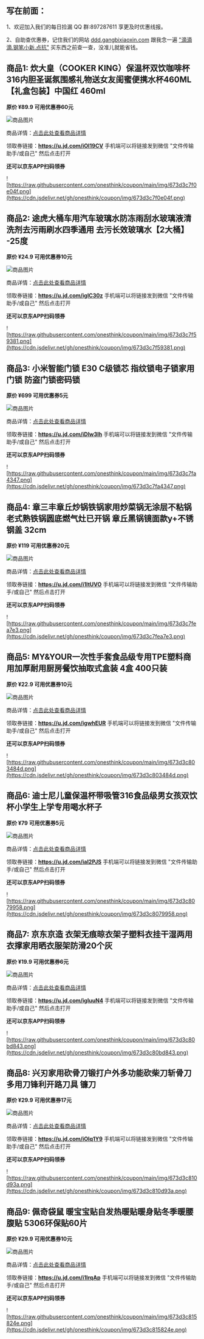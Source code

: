 ## 写在前面：

1、欢迎加入我们的每日捡漏 QQ 群:897287611 享更及时优惠线报。

2、自助查优惠券，记住我们的网站 [ddd.gangbixiaoxin.com](https://ddd.gangbixiaoxin.com) 跟我念一遍 ["滴滴滴.钢笔小新.点抗"](https://ddd.gangbixiaoxin.com) 买东西之前查一查，没准儿就能省钱。

## 商品1: 炊大皇（COOKER KING）保温杯双饮咖啡杯316内胆圣诞氛围感礼物送女友闺蜜便携水杯460ML 【礼盒包装】中国红 460ml

**原价 ¥89.9 可用优惠券60元**

![商品图片](http://img14.360buyimg.com/n1/jfs/t1/211391/31/47722/168438/6736b6afF705a5779/6614fa23e027835a.jpg)

商品详情：[点击此处查看商品详情](https://union-click.jd.com/jdc?e=1003156031&amp;p=JF8BAd0JK1olXwIGU1lZCEoXCl8IGloSWwMCXVpZD0kRBF9MRANLAjZbERscSkAJHTRQRA1CCVkdDwtCWhVLHTdNTwcKBENeCVAfUg8bVip0XQFLHl97K1oif0JqdyxjZD5VIVUFOlwFVjdSYypNSwRwWWFHFBoUblxXDxtxaz5hBH1CICcLbj90fCp_RDNNOWVyEj0vUi51ShtObABmKmFbIBc-ektgYSZwWyxNAHFgVS4bazJ3YAwJTgxhJFRlIAc6TT1-ZwpzfCcTOE5hIjkCViNFZRNqbCh9SQV1NxYhWzxOZDNrcjN8Kl9hCj5fbzhucAhJeyJuL2ZhKx8pajNEeh1rXC9sKWR2J14af0lvYxRoD1lgSQR3ZA4tcFVOdhFjewdVJH52E1taehxBBDkEF2sUbQUDVFlUDkwRCmo4K1sVbUdsVF5UAE4eBGs4GmsVWwQBVVlaCkwUA28PK1sdWjbV-eaIgvrCi9bchdPC5KHX3eKJlsMnM18LK1sUXAQCUFlcCksnM28LK1glA2gDB1daXEhABQFUGRoTAFZWADBfDEgeAmsLE2sXXAcAVm5tOB5SfylSRRhMJHkGKylUdT9UaBBtWydGWmgADAAhTStSRj9Xfl9yGEZGHThtCHs)

领取券链接：**https://u.jd.com/iOI19CV** 手机端可以将链接发到微信 "文件传输助手/或自己" 然后点击打开

**还可以京东APP扫码领券**

![https://raw.githubusercontent.com/onesthink/coupon/main/img/673d3c7f0e04f.png](https://cdn.jsdelivr.net/gh/onesthink/coupon/img/673d3c7f0e04f.png)

## 商品2: 途虎大桶车用汽车玻璃水防冻雨刮水玻璃液清洗剂去污雨刷水四季通用 去污长效玻璃水【2大桶】 -25度

**原价 ¥24.9 可用优惠券10元**

![商品图片](http://img14.360buyimg.com/n1/jfs/t1/239011/37/18409/65943/66ec1347Fab229629/371fc37b83afcc74.jpg)

商品详情：[点击此处查看商品详情](https://union-click.jd.com/jdc?e=1003156031&amp;p=JF8BAdkJK1olXwIGUFpaCUkRBF8IGlsVWwMHXFpUCE4UAV9MRANLAjZbERscSkAJHTRQRA1CCVkdDwtCWhVLHTdNTwcKBENeCVAfUg8beDlbY1thGVoBCwIJbjkSWBFPRCdKDQdqOgwldhxBaAwMfS5LBFlAN1Y0VlxXDxtxazliPn1CIzcHbjJkYC98GSdNOWJqEj4vUix1Ah9ObABlPmFbPBcpaktnYSZwWztNAHBgHV8bfzJgdRhReAxhJFRnLT0iVz9-VTxzfCcTOE5hIjkCViNFZRNYeDhtWmVKLy4qe0oQYBZSci9MCEN0JjkvaCh0QhlhbCxiFHVcN1wPaj9lYCh8cgFFKWUCCCk0fClsY3sKbk8XKDZ2KBs-SRFKAQ9MZVlJOF0LAVcDbytnD2M4GmsWXAYFXVhaDkISM18IG2tUMwUCVFheCnsWM28OGVgUWgEAUl9UDkMnA2cPK4y45dOI5YvVsZ-Ji7ixvI6c4dKc3G5tOEgnA24JGVsRWgcAVG5tCEgnAF9WdVpGWFELXFsNZhcVQmlVQl9DMwQFVVxaD0kXM20JGlkXbTYyLwgOcEtjRzMLRAdBO3QHDyAaVzdIU25gdQltI1FUPz1Zbj5JWjBKeFN8AzYCZA)

领取券链接：**https://u.jd.com/igIC30z** 手机端可以将链接发到微信 "文件传输助手/或自己" 然后点击打开

**还可以京东APP扫码领券**

![https://raw.githubusercontent.com/onesthink/coupon/main/img/673d3c7f59381.png](https://cdn.jsdelivr.net/gh/onesthink/coupon/img/673d3c7f59381.png)

## 商品3: 小米智能门锁 E30 C级锁芯 指纹锁电子锁家用门锁 防盗门锁密码锁

**原价 ¥699 可用优惠券5元**

![商品图片](http://img14.360buyimg.com/n1/jfs/t1/189456/39/51938/106677/6735cedeFfc316b25/e4b2811a685db336.jpg)

商品详情：[点击此处查看商品详情](https://union-click.jd.com/jdc?e=1003156031&amp;p=JF8BAZ4JK1olXDYCVV9dCEMUAGYLE1MlGVlaCgFtUQ5SQi0DBUVOBVlUAwoCFxBCHD1WR0VNGFJeSwcYVBYZQTVMF1oVVHp1Az85CkNuaBsPfglSAA5eEV07cCUVZxdRGzt-IVxDFikCfUxVBDgfW1dhJHZnIz0-Vz8Vezx_QhJKJXNmMDwEbElgYWZoeQF1GWZZLD4_QT9cdCcAaD9hKQR1NlcNahJ8XQ9AezxuPmVDI1wlWzxkAzF_QSxICH9cDikGey91WT1NYyJhP3FxIxwqcS9xdxx3TGtRBkBmXQAZCC5SSzpvQSFDC0FwShU9BEcnAl8LGlsSVAAFUldYOHsXA19edVsUXAcDVVtdC0knAl8IHVkWXAEFVlhZDU4TM28AHGvC8L7X3u-IgPLDneffovzA1LrWytZtOHsUM28JGlkVWQEDVl5tOEsUM2w4RTUUDgAAVV8JDiVLAS4ORgFLBGgAUFtcAU0TBF8KGloXXzYyZF9dATdgVA5sGVNsNnIFMQwaVUNLRmxuYzUXOX5bVD42dBFWQRhXblxXWlEyVG4)

领取券链接：**https://u.jd.com/iDIw3Ih** 手机端可以将链接发到微信 "文件传输助手/或自己" 然后点击打开

**还可以京东APP扫码领券**

![https://raw.githubusercontent.com/onesthink/coupon/main/img/673d3c7fa4347.png](https://cdn.jsdelivr.net/gh/onesthink/coupon/img/673d3c7fa4347.png)

## 商品4: 章三丰章丘炒锅铁锅家用炒菜锅无涂层不粘锅老式熟铁锅圆底燃气灶已开锅 章丘黑锅镜面款y+不锈钢盖 32cm

**原价 ¥119 可用优惠券20元**

![商品图片](http://img14.360buyimg.com/n1/jfs/t1/61025/19/26245/115579/66bf114bFea061762/35fdaa541c5919a8.jpg)

商品详情：[点击此处查看商品详情](https://union-click.jd.com/jdc?e=1003156031&amp;p=JF8BAdUJK1olXwQBVVZUC00fBV8IGlsVXQQHUFxVCEMeA19MRANLAjZbERscSkAJHTRQRA1CCVkdDwtCWhVLHTdNTwcKBENeCVAfUg8bQCxqHD1mGQZ-Dx8EUk5EfgtuQF8WAGZhOlwDST5UZwZDXSR3PUVYLTU9flxXDxtxazliPmVHIzc5aDJ0YDB-ci9NOWJiEj0VVTJ1Aj1Oby5lOmFYBhcpakpyYSZwWyxNAHRgHSYbfjJ0dA9rfAxhJFRlIC0qVj8VYwtzfCcTOE5hIjkCViNFZRNqeDhTSQV1IDcIeD9jYDF8GT98Plx9Fyg0VT1udwRXeClpP39mJxo9cShkdx1rRy18JWR7Jy0efCJ3W19WXDNDAwBeFjw5CzBSGQ9NT0V9I31UWFJtCXsUAm8PEl0SWw8HZG5dCHtWbW8IE18dWQ8GZF9tCE0VAG4PHFkcXwEEVW5dAEwn1MKwztGkiI67gMDV3_Kw1ua0z8WdbTYyV25dCUoVA2sPGlkVbTYCV25eOBV5AjwAG1kRVQRsCFwcDhZUAjFmGVwUVQYKXVhtCkoWAW04K2tWHmQFMi0ZCDdMQjZSHghoOWBZUF0AaCh5ATFJbhhxNE1EKzw9SxFuaA9-K1sl)

领取券链接：**https://u.jd.com/i1ItUVO** 手机端可以将链接发到微信 "文件传输助手/或自己" 然后点击打开

**还可以京东APP扫码领券**

![https://raw.githubusercontent.com/onesthink/coupon/main/img/673d3c7fea7e3.png](https://cdn.jsdelivr.net/gh/onesthink/coupon/img/673d3c7fea7e3.png)

## 商品5: MY&amp;YOUR一次性手套食品级专用TPE塑料商用加厚耐用厨房餐饮抽取式盒装  4盒 400只装

**原价 ¥22.9 可用优惠券10元**

![商品图片](http://img14.360buyimg.com/n1/jfs/t1/173017/37/51916/114601/67356849F41ace8eb/047f63ac46d6dc58.jpg)

商品详情：[点击此处查看商品详情](https://union-click.jd.com/jdc?e=1003156031&amp;p=JF8BAdUJK1olXwICU1xfCkkUCl8IGlsWWQUDUl9YAUIVA19MRANLAjZbERscSkAJHTRQRA1CCVkdDwtCWhVLHTdNTwcKBENeCVAfUg8bamhvGFlDFgQBLiEECkxuCj1TYTtqFVNhOlwkcwkQBg1BbBlsGHVrNw4rclxXDxtxazliBHVAIDcPbT9kAzN8RC9NOWJ-Ej0_Uil1ShdObBBmL2FbVRc9ekpxYSZgWzh3B2JgHSYbazJ_UBhrGwxhJFRlIy0iTz8Vez9zfCcTOE5hIjkCViNFZRNhbxJiH2ZdKyk-ayMDABh8Yj98Kl9qUigkWi5jWRhXbzJDPnFxLxwpYRZhYzdrRy18KWR1DSEBfyJ3W18LRlocH257IDteSAJzURphfj1rCm5yWFJtCXsUAm8PEl0SWw8HZG5dCHtWbW8BGl8UWQMDZF9tCE0VAG4PHFkdWQULVW5dAEwn1MKwztGkiI67gMDV3_Kw1ua0z8WdbTYyV25dCUoVA2sPGlkVbTYCV25eOBV5AjwPHg8UX1ZsCFwcDhZcSCxmGV8QXQQFXF5tCkoWAW04K2t8WmEBVggWCkhtfDYKHCIcD114NCEVXSh5ARZzWVwQP091FicYeyJ0UxlyK1sl)

领取券链接：**https://u.jd.com/igwhEUR** 手机端可以将链接发到微信 "文件传输助手/或自己" 然后点击打开

**还可以京东APP扫码领券**

![https://raw.githubusercontent.com/onesthink/coupon/main/img/673d3c803484d.png](https://cdn.jsdelivr.net/gh/onesthink/coupon/img/673d3c803484d.png)

## 商品6: 迪士尼儿童保温杯带吸管316食品级男女孩双饮杯小学生上学专用喝水杯子

**原价 ¥79 可用优惠券5元**

![商品图片](http://img14.360buyimg.com/n1/jfs/t1/122522/21/42984/120761/66cd63feF806d58ed/f7d69f6c73b64406.jpg)

商品详情：[点击此处查看商品详情](https://union-click.jd.com/jdc?e=1003156031&amp;p=JF8BAZ4JK1olXDYCVV9dC00QAmwMGFolGVlaCgFtUQ5SQi0DBUVOBVlUAwoCFxBCHD1WR0VNGFJeSwcYVBYZQTVMFz91O3JdVyNaUDxSRwt0Tyl9OHFUKBgAaiUVAmdVex11NFx-FDgVTRJNBBofW1dhJHZnIz0ISTwVcwx8eA5RJXNmMDwEbElgYWZoeQF1GWZZLD4_QT9cdCcAaD9hKQR1NlcNahJ8XQ9AezxuPmVDI1wlWzxkAzF_QSxICH9cDikGey91WT1NYyJhP3FxIxwqcS9xdxx3TGsXAFpaUzgaCitfUytXRhoPClVLLVYLBEcnAl8LGlsSVAAFUldYOHsXA19edVsUXAcDVV1eAEonAl8IHVkWXAEFUV9ZDU0VM28AHGvC8L7X3u-IgPLDneffovzA1LrWytZtOHsUM28JGlkVWQEDVl5tOEsUM2w4RTUUDg4CV1oKCCVLAS4OR11RCWgAU19UCEwXB18KGloXXzYyZDo9bj9IABIPQyxQGWJ-ACw1bTxBfylVeTUXXA5fNBg9YRFrQwlAXgJPWnMyVG4)

领取券链接：**https://u.jd.com/iaI2PJS** 手机端可以将链接发到微信 "文件传输助手/或自己" 然后点击打开

**还可以京东APP扫码领券**

![https://raw.githubusercontent.com/onesthink/coupon/main/img/673d3c8079958.png](https://cdn.jsdelivr.net/gh/onesthink/coupon/img/673d3c8079958.png)

## 商品7: 京东京造 衣架无痕晾衣架子塑料衣挂干湿两用衣撑家用晒衣服架防滑20个灰

**原价 ¥19.9 可用优惠券6元**

![商品图片](http://img14.360buyimg.com/n1/jfs/t1/219170/40/47974/124785/67347188F9ef6cfb8/795d5edd1f47a144.jpg)

商品详情：[点击此处查看商品详情](https://union-click.jd.com/jdc?e=1003156031&amp;p=JF8BAakJK1olXQUDU1taC0seBF8IGloUWQQLUFZUC08nRzBQRQQlBENHFRxWFlVMWzBeTA9KQl1XSwwDVFVPRjtUBAJQAVsMFgQZBAJfVBQIH1JWK1h6Elk0exxfWzENSyRnFmgAU1sYQBgfdS17HCd1FgVyPAlKSEdjeh9tbChmGHBrMA4kex5UexpseDlMPQR2HFc7ahJ_Rxh9Yz53FGJJIxZUai9jY218U1J3P1xiQF0qaDJ_UxRreBphX1BSIBddVz9zdDJdYhpUKl5bKTcHXRRvehttYjhmGHJ7Dj0pazxAMzZ_XD4RP1VDMSArEhxwYz0ObxgTFGYOWG5cOEgWA2gBHVwTVAMyZF5dOB15A24JGlodWgEDV25cOEsRAWwJHFwQXA8GU1ltCEMQM7ilo46f7NOK7YrDgJyupLqBp4-L1TYyZF1tCEoWAW8MHFoXXTYyVF1tC3tJbW5bHVkUXFIEOgJfSU1LU2ZIdVkRWAYCU19ZOEkWAm0KK2slFE5VL15ZAQhhXRdOHDJmCk5aClsNdzlcbW0PHh5dDg50Fi1adCtcAB9gTGsVbQ)

领取券链接：**https://u.jd.com/igIuuN4** 手机端可以将链接发到微信 "文件传输助手/或自己" 然后点击打开

**还可以京东APP扫码领券**

![https://raw.githubusercontent.com/onesthink/coupon/main/img/673d3c80bd843.png](https://cdn.jsdelivr.net/gh/onesthink/coupon/img/673d3c80bd843.png)

## 商品8: 兴刃家用砍骨刀锻打户外多功能砍柴刀斩骨刀多用刀锋利开路刀具 镰刀

**原价 ¥29.9 可用优惠券17元**

![商品图片](http://img14.360buyimg.com/n1/jfs/t1/135759/9/50320/172562/67189bbeFfb564a29/87e6e529252182c4.jpg)

商品详情：[点击此处查看商品详情](https://union-click.jd.com/jdc?e=1003156031&amp;p=JF8BAdsJK1olXwIGUFdbAUMQBl8IGlsWXQ8DU1deAUkWBF9MRANLAjZbERscSkAJHTRQRA1CCVkdDwtCWhVLHTdNTwcKBENeCVAfUg8bXDVXYyloVUFeESU1XC8RcQhXXhlWIm9bOlwWQQBNezR8RBhpNkJnPBwGXFxXDxtxazliBGVeIDc1WzxOAyp8cjNNOWVmEigvUi91Sm5OeD5mJGFbNBc-aktlYSZ0Wy9dAHRgVSobaDJvZxhrUgxhJFRlIxciTTxucwxzfCcTOE5hIjkCViNFZRNYbBJqAXFaMyckez8fdyd8cjh2XVl0PQw0cThnCxhAfzlhB2VeNzw1azxlYCh8YitzKU9hEykCWi5sY3sKbk8XKDYHMDU2fj9_AQpaXw5yH2VCCik6CQxBD2M4GmsWXAYFXVhaDkISM18IG2tUMwYBVl1UCE4VM244G10XXgcFU1tdAU4fB18IE1wliqu6gdTs3cOu1_GAzOKyiI--gMDVOHsnAF8IGloXXQIFVVxdOHsXAF8LKwV7XFUEV1xeDUl5X21JHQdMGw9sVlldDkgSA2k4GVoUXwQyZG4CUhRvcRIAXAdQJm5WMFgvbxRSQSx3cgJ7X01LHwQlUz9IQBNjXz59H11WZF5t)

领取券链接：**https://u.jd.com/iOIq1Y9** 手机端可以将链接发到微信 "文件传输助手/或自己" 然后点击打开

**还可以京东APP扫码领券**

![https://raw.githubusercontent.com/onesthink/coupon/main/img/673d3c810d93a.png](https://cdn.jsdelivr.net/gh/onesthink/coupon/img/673d3c810d93a.png)

## 商品9: 佩奇袋鼠 暖宝宝贴自发热暖贴暖身贴冬季暖腰腹贴 5306环保贴60片

**原价 ¥29.9 可用优惠券10元**

![商品图片](http://img14.360buyimg.com/n1/jfs/t1/200357/29/49533/146563/6734d8a3F4bff333e/d896e875deedce4d.jpg)

商品详情：[点击此处查看商品详情](https://union-click.jd.com/jdc?e=1003156031&amp;p=JF8BAd8JK1olXwIGVVlcCk0XAl8IGlodWAYEUF9cD0gfAF9MRANLAjZbERscSkAJHTRQRA1CCVkdDwtCWhVLHTdNTwcKBENeCVAfUg8beCZQWyxyXmRjEi01fB8QfAZbXRtWLVtCOlwmcileYxYAQil8H01VPDk7X1xXDxtxaz5sPnFFIwE5bTxkfC1-YiNNOWJqEj4FUht1Sh9ObD5mKmFbIBc-akp3YSZ0WyxNAHBgVSobfxNzYAxseAxhJFRiLT0UVj9Icw9zfCcTOE5hIjkCViNFZRNtbwJHW3EADjc-UjsedQ1sci9cLRIBIygkVTtgSgsObBNuLmUDNEpefytIdBxoaThSKX9yMikUCApjah9oYDsBX3MWVittcSlrHRJIeT12BVICVFdcWhl8UwsMXVcZbQcyV19dD0IRBGkBHmslXQYyFTBdCE8eBGgJE2sUbQYEVl1cD0wSAGwNGV4lXQ4FZInwsJ6dsrqAoo-L1dG784vUtJ-Ji184K1glXQcDVl5ZD0oVA184G1glXjZcOl8ODkkUA20OdQcXHABeDhcZZkkTAW4IG1sQbQQDVVxfOHsneCZQWyxyXmRjEi01fB8QfAZbXRtWLVtCOlwmcileYxYAQil8H01VPDk7X3sXMw)

领取券链接：**https://u.jd.com/i1IrqAp** 手机端可以将链接发到微信 "文件传输助手/或自己" 然后点击打开

**还可以京东APP扫码领券**

![https://raw.githubusercontent.com/onesthink/coupon/main/img/673d3c815824e.png](https://cdn.jsdelivr.net/gh/onesthink/coupon/img/673d3c815824e.png)

